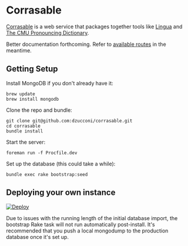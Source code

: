 # Corrasable

[Corrasable](https://github.com/dzucconi/corrasable) is a web service that packages together tools like [Lingua](http://www.pressure.to/ruby/) and [The CMU Pronouncing Dictionary](http://www.speech.cs.cmu.edu/cgi-bin/cmudict).

Better documentation forthcoming. Refer to [available routes](https://github.com/dzucconi/corrasable/blob/master/config/routes.rb) in the meantime.

## Getting Setup

Install MongoDB if you don't already have it:

```
brew update
brew install mongodb
```

Clone the repo and bundle:

```
git clone git@github.com:dzucconi/corrasable.git
cd corrasable
bundle install
```

Start the server:

```
foreman run -f Procfile.dev
```

Set up the database (this could take a while):

```
bundle exec rake bootstrap:seed
```

## Deploying your own instance

[![Deploy](https://www.herokucdn.com/deploy/button.svg)](https://heroku.com/deploy?template=https://github.com/dzucconi/corrasable/tree/master)

Due to issues with the running length of the initial database import, the bootstrap Rake task will not run automatically post-install. It's recommended that you push a local mongodump to the production database once it's set up.
